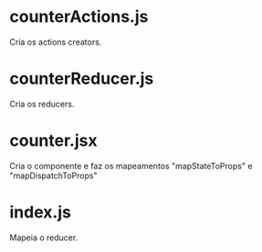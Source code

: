 # counterActions.js
Cria os actions creators.


# counterReducer.js
Cria os reducers.


# counter.jsx
Cria o componente e faz os mapeamentos "mapStateToProps" e "mapDispatchToProps"

# index.js
Mapeia o reducer.